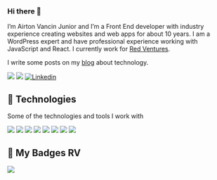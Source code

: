 ### Hi there 👋

<!--
**airton/airton** is a ✨ _special_ ✨ repository because its `README.md` (this file) appears on your GitHub profile.

Here are some ideas to get you started:

- 🔭 I’m currently working on ...
- 🌱 I’m currently learning ...
- 👯 I’m looking to collaborate on ...
- 🤔 I’m looking for help with ...
- 💬 Ask me about ...
- 📫 How to reach me: ...
- 😄 Pronouns: ...
- ⚡ Fun fact: ...
-->

I’m Airton Vancin Junior and I’m a Front End developer with industry experience creating websites and web apps for about 10 years.
I am a WordPress expert and have professional experience working with JavaScript and React. I currently work for [Red Ventures](https://www.redventures.com/).

I write some posts on my [blog](https://airtonvancin.com) about technology.

![](https://img.shields.io/github/followers/airton?label=Follow)
![](https://img.shields.io/twitter/follow/airtonvancin?style=social)
[![Linkedin](https://img.shields.io/badge/-Linkedin-blue?style=flat-square&logo=Linkedin&logoColor=white&link=https://www.linkedin.com/in/airtonvancin/)](https://www.linkedin.com/in/airtonvancin/)

## 🚀 Technologies

Some of the technologies and tools I work with

![](https://img.shields.io/badge/-JavaScript-F7DF1E?style=flat-square&logo=javascript&logoColor=black)
![](https://img.shields.io/badge/-HTML5-E34F26?style=flat-square&logo=html5&logoColor=white)
![](https://img.shields.io/badge/-CSS3-1572B6?style=flat-square&logo=css3)
![](https://img.shields.io/badge/-PHP-777BB4?style=flat-square&logo=php&logoColor=white)
![](https://img.shields.io/badge/-WordPress-21759B?style=flat-square&logo=wordpress)
![](https://img.shields.io/badge/-ReactJS-61DBFB?style=flat-square&logo=react&logoColor=222)
![](https://img.shields.io/badge/-VSCode-007ACC?style=flat-square&logo=visual-studio-code&logoColor=white)
![](https://img.shields.io/badge/-Blade-FF2D20?style=flat-square&logo=laravel&logoColor=white)


## 🚀 My Badges RV

![](https://badgeslab-images-bucket.s3-sa-east-1.amazonaws.com/redventures/airton-vancin-junior.png)
